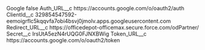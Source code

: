<?xml version="1.0" encoding="UTF-8"?>
<CustomMetadata xmlns="http://soap.sforce.com/2006/04/metadata" xmlns:xsi="http://www.w3.org/2001/XMLSchema-instance" xmlns:xsd="http://www.w3.org/2001/XMLSchema">
    <label>Google</label>
    <protected>false</protected>
    <values>
        <field>Auth_URL__c</field>
        <value xsi:type="xsd:string">https://accounts.google.com/o/oauth2/auth</value>
    </values>
    <values>
        <field>ClientId__c</field>
        <value xsi:type="xsd:string">329854547592-eemoigrflc5kqqvfa7obi4bsvj0jmolv.apps.googleusercontent.com</value>
    </values>
    <values>
        <field>Redirect_URL__c</field>
        <value xsi:type="xsd:string">https://officedepot-officemax.secure.force.com/odPartner/</value>
    </values>
    <values>
        <field>Secret__c</field>
        <value xsi:type="xsd:string">IrsUtA5ezN4rUQG0FJNXBWig</value>
    </values>
    <values>
        <field>Token_URL__c</field>
        <value xsi:type="xsd:string">https://accounts.google.com/o/oauth2/token</value>
    </values>
</CustomMetadata>
